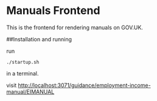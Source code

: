Manuals Frontend
================

This is the frontend for rendering manuals on GOV.UK.

##Installation and running

run
```
./startup.sh
```

in a terminal.

visit [http://localhost:3071/guidance/employment-income-manual/EIMANUAL](http://localhost:3071/guidance/employment-income-manual/EIMANUAL)
